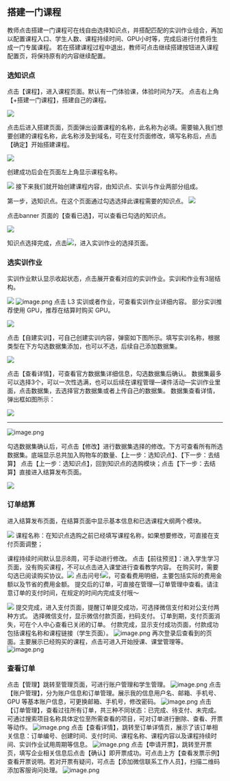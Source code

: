 ## 搭建一门课程

教师点击搭建一门课程可在线自由选择知识点，并搭配匹配的实训作业组合，再加以配置课程入口、学生人数、课程持续时间、GPU小时等，完成后进行付费将生成一门专属课程。
若在搭建课程过程中退出，教师可点击继续搭建按钮进入课程配置页，将保持原有的内容继续配置。

### 选知识点

点击【课程】，进入课程页面。默认有一门体验课，体验时间为7天。
点击右上角【+搭建一门课程】，搭建自己的课程。

![](https://imgbed.momodel.cn/saas-doc/2023-10-10-15-46-34-image.png)

点击后进入搭建页面，页面弹出设置课程的名称，此名称为必填。需要输入我们想要创建的课程名称，此名称涉及到域名，可在支付页面修改，填写名称后，点击【确定】开始搭建课程。

![](https://imgbed.momodel.cn/saas-doc/2023-10-10-17-14-42-image.png)

创建成功后会在页面左上角显示课程名称。

![](https://imgbed.momodel.cn/saas-doc/2023-10-10-17-23-00-image.png)
接下来我们就开始创建课程内容，由知识点、实训与作业两部分组成。

第一步，选知识点。在这个页面通过勾选选择此课程需要的知识点。
![](https://imgbed.momodel.cn/saas-doc/2023-10-10-17-50-43-image.png)

点击banner 页面的【查看已选】，可以查看已勾选的知识点。

![](https://imgbed.momodel.cn/saas-doc/2023-10-10-17-55-26-image.png)

知识点选择完成，点击![](https://imgbed.momodel.cn/saas-doc/2023-10-10-17-56-49-image.png)，进入实训作业的选择页面。

### 选实训作业

实训作业默认显示收起状态，点击展开查看对应的实训作业。实训和作业有3层结构。

![](https://imgbed.momodel.cn/saas-doc/2023-10-11-10-19-55-image.png)
![image.png](https://imgbed.momodel.cn/64abe70da68a99f7113a063d.png)
点击 L3 实训或者作业，可查看实训作业详细内容。
部分实训推荐使用 GPU，推荐在结算时购买 GPU。

![](https://imgbed.momodel.cn/saas-doc/2023-10-11-10-29-18-image.png)

点击【自建实训】，可自己创建实训内容，弹窗如下图所示。填写实训名称，根据类型在下方勾选数据集添加，也可以不选，后续自己添加数据集。

![](https://imgbed.momodel.cn/saas-doc/2023-10-11-16-06-27-image.png)

点击【查看详情】，可查看官方数据集详细信息，勾选数据集后确认。
数据集最多可以选择3个，可以一次性选满，也可以后续在课程管理—课件活动—实训作业里面，点击数据集，去选择官方数据集或者上传自己的数据集。
数据集查看详情，弹出框如图所示：

![](https://imgbed.momodel.cn/saas-doc/2023-10-11-14-45-36-image.png)

---

![image.png](https://imgbed.momodel.cn/64abe70fa68a99f7113a0641.png)

勾选数据集确认后，可点击【修改】进行数据集选择的修改。下方可查看所有所选数据集。底端显示总共加入购物车的数量、【上一步：选知识点】、【下一步：去结算】
点击【上一步：选知识点】，回到知识点的选购模块；点击【下一步：去结算】直接进入结算发布页面。

![](https://imgbed.momodel.cn/saas-doc/2023-10-11-15-14-32-image.png)

### 订单结算

进入结算发布页面，在结算页面中显示基本信息和已选课程大纲两个模块。

![](https://imgbed.momodel.cn/saas-doc/2023-10-11-15-21-18-image.png)
课程名称：在知识点选购之前已经填写课程名称，如果想要修改，可直接在支付页面调整；

课程持续时间默认显示8周，可手动进行修改。
点击【前往预览】：进入学生学习页面，没有购买课程，不可以点击进入课堂进行查看教学内容。
在购买时，需要勾选已阅读购买协议。![](https://imgbed.momodel.cn/saas-doc/2023-10-11-15-34-24-image.png)
点击问号!![](https://imgbed.momodel.cn/saas-doc/2023-10-11-15-35-50-image.png)，可查看费用明细，主要包括实际的费用金额以及节省的费用金额。
提交后的订单，可直接在管理—订单管理中查看。请注意订单的支付时间，在规定的时间内完成支付哦～

![](https://imgbed.momodel.cn/saas-doc/2023-10-11-15-38-13-image.png)
提交完成，进入支付页面，提醒订单提交成功，可选择微信支付和对公支付两种方式。
选择微信支付，显示微信付款页面，扫码支付。
订单到期，支付页面消失，可在个人中心查看已关闭的订单。
付款完成，显示支付成功页面，付款成功包括课程名称和课程链接（学生页面）。
![image.png](https://imgbed.momodel.cn/64abe710a68a99f7113a0646.png)
再次登录后查看到的页面。主要展示已经购买的课程，点击可进入开始授课、课堂管理等。
![image.png](https://imgbed.momodel.cn/64abe710a68a99f7113a0647.png)

### 查看订单

点击【管理】跳转至管理页面，可进行账户管理和学生管理。
![image.png](https://imgbed.momodel.cn/64abe711a68a99f7113a0648.png)
点击【账户管理】，分为账户信息和订单管理。展示我的信息用户名、邮箱、手机号、GPU 等基本账户信息，可更换邮箱、手机号，修改密码。
![image.png](https://imgbed.momodel.cn/64abe711a68a99f7113a0649.png)
点击【订单管理】，查看过往所有订单，共三种不同状态：已完成、待支付、未完成。可通过搜索项目名称具体定位至所需查看的项目，可对订单进行删除、查看、开票等动作。
![image.png](https://imgbed.momodel.cn/64abe711a68a99f7113a064a.png)
点击【查看详情】，跳转至订单详情页，展示了该订单相关信息：订单编号、创建时间、支付时间、课程名称、课程内容以及课程持续时间、实训作业试用周期等信息。
![image.png](https://imgbed.momodel.cn/64abe711a68a99f7113a064b.png)
点击【申请开票】，跳转至开票页，填写企业相关信息后点击【确认】即开票成功。可点击上方【查看发票示例】查看开票说明。若对开票有疑问，可点击【添加微信联系工作人员】，扫描二维码添加客服询问处理。
![image.png](https://imgbed.momodel.cn/64abe712a68a99f7113a064c.png)
